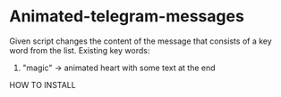 # Animated-telegram-messages
Given script changes the content of the message that consists of a key word from the list.
Existing key words: 
1) "magic" -> animated heart with some text at the end

HOW TO INSTALL
